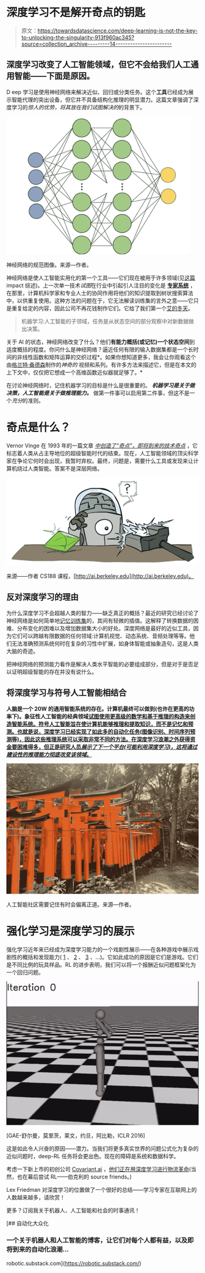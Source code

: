 # 深度学习不是解开奇点的钥匙

> 原文：<https://towardsdatascience.com/deep-learning-is-not-the-key-to-unlocking-the-singularity-913f960ac345?source=collection_archive---------14----------------------->

## 深度学习改变了人工智能领域，但它不会给我们人工通用智能——下面是原因。

D eep 学习是使用神经网络来解决近似、回归或分类任务。这个**工具**已经成为展示智能代理的突出设备，但它并不具备结构化推理的明显潜力。这篇文章强调了深度学习的*惊人的优势，将其放在我们试图解决的*的背景下。

![](img/e7b2714b8ac2f145471bc2ae9e541de0.png)

神经网络的规范图像。来源—作者。

神经网络是使人工智能实用化的第一个工具——它们现在被用于许多领域(见[这篇](https://www.hindawi.com/journals/cin/2018/7068349/)impact 综述)。上一次单一技术*试图*在行业中引起引人注目的变化是 [**专家系统**](https://en.wikipedia.org/wiki/Expert_system) ，在那里，计算机科学家和专业人士的协同作用将他们的知识提取到树状搜索算法中，以供重复使用。这种方法的问题在于，它无法解读训练集的言外之意——它只是重复给定的内容，因此公司不再花钱制作它们。它给了我们第一个[艾的冬天](https://en.wikipedia.org/wiki/AI_winter)。

> 机器学习:人工智能的子领域，任务是从状态空间的部分观察中对新数据做出决策。

关于 AI 的状态，神经网络改变了什么？他们**有能力概括(或记忆)一个状态空间**到适度概括的程度。你问什么是神经网络？逼近任何有限的输入数据集都是一个长时间的非线性函数和矩阵运算的交织过程*。如果你想知道更多，我会让你观看这个由[格兰特·桑德森](https://www.3blue1brown.com/about)制作的*神奇的* 视频和系列。有许多方法来描述它，但是在本文的上下文中，仅仅把它想成一个高维函数近似器就足够了。*

在讨论神经网络时，记住机器学习的目标是什么是很重要的。 ***机器学习是关于做决策，人工智能是关于做推理能力。*** 做第一件事可以启用第二件事，但这不是一个*充分*的准则。

# 奇点是什么？

Vernor Vinge 在 1993 年的一篇文章 [*中创造了“奇点”，即将到来的技术奇点*](https://edoras.sdsu.edu/~vinge/misc/singularity.html) ，它标志着人类从占主导地位的超级智能时代的结束。现在，人工智能领域的顶尖科学家在争论它何时会出现，我暂时弃权。最终，问题是，需要什么工具或发现来让计算机绕过人类智能。答案不是深层网络。

![](img/bbe36e57c7f848c42f3cc27eabe07553.png)

来源——作者 CS188 课程，[http://ai.berkeley.edu](http://ai.berkeley.edu)。

## 反对深度学习的理由

为什么深度学习不会超越人类的智力——缺乏真正的概括？最近的研究已经讨论了神经网络是如何简单地[记忆训练集](https://arxiv.org/pdf/1706.05394.pdf)的，其间有轻微的插值。这解释了转换数据的困难、分布变化的困难以及增加数据集大小的好处。深度网络是最好的近似工具，因为它们可以跨越有限数据的任何领域:计算机视觉、动态系统、音频处理等等。他们无法准确预测系统何时在复杂的习性中扩展，如身体智能或抽象造句，这是人类大脑的奇迹。

把神经网络的预测能力看作是解决人类水平智能的必要组成部分，但是对于是否足以证明超级智能的存在并没有说什么。

## 将深度学习与符号人工智能相结合

**人脑是一个 20W 的通用智能系统的存在。计算机最终可以做到(也许在更高的功率下)。象征性人工智能的经典领域[试图使用更高级的数学和基于推理的构造来创造智能系统。符号人工智能旨在使计算机能够推理和提取知识，而不是记忆和预测。也就是说，深度学习已经实现了如此多的自动化任务(图像识别、时间序列预测等)，因此这些推理系统可以采取非常不同的方法。在深度学习浪潮之外获得资金要困难得多，但正是研究人员*展示了下一个平台(可能利用深度学习)，这将通过建设性的推理能力彻底改变该领域*。](https://en.wikipedia.org/wiki/Symbolic_artificial_intelligence)**

![](img/eead4e45a579f35898137fe2f689efb6.png)

人工智能社区需要记住有时会偏离正道。来源—作者。

# 强化学习是深度学习的展示

强化学习近年来已经成为深度学习能力的一个戏剧性展示——在各种游戏中展示戏剧性的概括和发现能力( [1](https://deepmind.com/blog/article/alphago-zero-starting-scratch) 、 [2](https://cdn.openai.com/dota-2.pdf) 、 [3](https://www.nytimes.com/2018/12/26/science/chess-artificial-intelligence.html) 、…)。它如此成功的原因是它们是游戏。它们是不同比例的玩具样品。RL 的进步表明，我们可以将一个报酬近似问题框架化为一个回归问题。

![](img/e33d5a69c7d266c430de40675d31ce37.png)

[GAE-舒尔曼，莫里茨，莱文，约旦，阿比勒，ICLR 2016]

这是如此令人兴奋的原因——潜力。当我们将更多真实世界的问题公式化为复杂的近似问题时，deep-RL 任务将会更出色。现在的障碍是系统和数据科学。

考虑一下新上市的初创公司 [Covariant.ai](https://covariant.ai/) ，[他们正在用深度学习进行物流革命](/robots-are-ready-for-the-real-world-32808cb1a4eb)(当然，也在幕后尝试 RL——伯克利的 source friends。)

Lex Friedman 对深度学习的位置做了一个很好的总结——学习专家在互联网上的人数越来越多，请欣赏！

更多？订阅我关于机器人、人工智能和社会的时事通讯！

[](https://robotic.substack.com/) [## 自动化大众化

### 一个关于机器人和人工智能的博客，让它们对每个人都有益，以及即将到来的自动化浪潮…

robotic.substack.com](https://robotic.substack.com/)